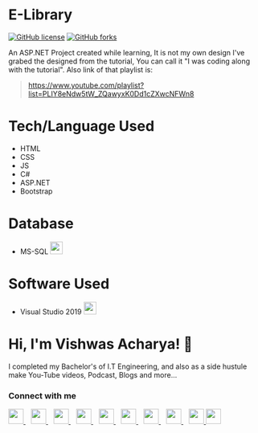 # E-Library
<a href="https://github.com/vishwasracharya/E-Library/blob/main/LICENSE"><img alt="GitHub license" src="https://img.shields.io/github/license/vishwasracharya/E-Library?color=blue"></a>
<a href="https://github.com/vishwasracharya/E-Library/network"><img alt="GitHub forks" src="https://img.shields.io/github/forks/vishwasracharya/E-Library?color=orange"></a>

An ASP.NET Project created while learning, It is not my own design I've grabed the designed from the tutorial, You can call it "I was coding along with the tutorial". Also link of that playlist is:
> https://www.youtube.com/playlist?list=PLIY8eNdw5tW_ZQawyxK0Dd1cZXwcNFWn8

# Tech/Language Used
- HTML
- CSS
- JS
- C#
- ASP.NET
- Bootstrap

# Database
- MS-SQL <img width="25px" src="https://img.icons8.com/color/48/000000/microsoft-sql-server.png"/>

# Software Used
- Visual Studio 2019  <img width="25px" src="https://img.icons8.com/color/50/000000/visual-studio-2019.png" />

# Hi, I'm Vishwas Acharya! 👋

I completed my Bachelor's of I.T Engineering, and also as a side hustule make You-Tube videos, Podcast, Blogs and more...

### Connect with me
  <a href="https://twitter.com/vishwasracharya">
    <img width="30px" src="https://www.vectorlogo.zone/logos/twitter/twitter-official.svg" />
  </a>&ensp;
  <a href="https://www.linkedin.com/in/vishwasracharya">
    <img width="30px" src="https://www.vectorlogo.zone/logos/linkedin/linkedin-icon.svg" />
  </a>&ensp;
  <a href="https://www.vishwasracharya.gitgub.io">
    <img width="30px" src="https://img.icons8.com/fluency/48/000000/domain.png" />
  </a>&ensp;
  <a href="https://www.instagram.com/vishwasracharya">
    <img width="30px" src="https://www.vectorlogo.zone/logos/instagram/instagram-icon.svg" />
  </a>&ensp;
  <a href="https://t.me/vishwasacharya">
    <img width="30px" src="https://www.vectorlogo.zone/logos/telegram/telegram-icon.svg" />
  </a>&ensp;
  <a href="https://vishwasacharya.blogspot.com">
    <img width="30px" src="https://img.icons8.com/color/48/000000/blogger.png" />
  </a>&ensp;
  <a href="https://youtube.com/c/VishwasAcharya">
    <img width="30px" src="https://www.vectorlogo.zone/logos/youtube/youtube-icon.svg" />
  </a>&ensp;
  <a href="https://snapchat.com/add/vishwasracharya">
    <img width="30px" src="https://www.vectorlogo.zone/logos/snapchat/snapchat-icon.svg" />
  </a>&ensp;
  <a href="https://facebook.com/vishwasracharya">
    <img width="30px" src="https://www.vectorlogo.zone/logos/facebook/facebook-icon.svg" />
  </a>
    <a href="https://stackoverflow.com/users/17306477/vishwas-acharya">
    <img width="30px" src="https://www.vectorlogo.zone/logos/stackoverflow/stackoverflow-icon.svg" />
  </a>
